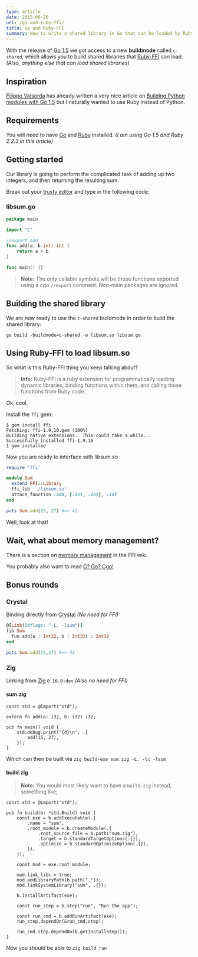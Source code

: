 ```yaml
---
type: article
date: 2015-08-26
url: /go-and-ruby-ffi/
title: Go and Ruby-FFI
summary: How to write a shared library in Go that can be loaded by Ruby-FFI.
---
```


With the release of [Go 1.5](https://golang.org/doc/go1.5) we got access to a
new **buildmode** called `c-shared`, which allows you to build shared libraries that
[Ruby-FFI](https://github.com/ffi/ffi) can load. _(Also, anything else that can load shared libraries)_

## Inspiration

[Filippo Valsorda](https://twitter.com/filosottile) has already written a very nice article on
[Building Python modules with Go 1.5](https://blog.filippo.io/building-python-modules-with-go-1-5/)
but I naturally wanted to use Ruby instead of Python.

## Requirements

You will need to have [Go](http://golang.org/) and [Ruby](https://www.ruby-lang.org/) installed.
_(I am using Go 1.5 and Ruby 2.2.3 in this article)_

## Getting started

Our library is going to perform the complicated task of adding up two integers, and then returning the resulting sum.

Break out your [trusty editor](http://neovim.org/) and type in the following code:

### libsum.go
```go
package main

import "C"

//export add
func add(a, b int) int {
	return a + b
}

func main() {}
```

> **Note:** The only callable symbols will be those functions exported using a cgo `//export` comment.
> Non-main packages are ignored.

## Building the shared library

We are now ready to use the `c-shared` buildmode in order to build the shared library:

```console
go build -buildmode=c-shared -o libsum.so libsum.go
```

## Using Ruby-FFI to load libsum.so

So what is this Ruby-FFI thing you keep talking about?

> **Info:** Ruby-FFI is a ruby extension for programmatically loading dynamic libraries, binding functions within them, and calling those functions from Ruby code.

Ok, cool.

Install the `ffi` gem:

```console
$ gem install ffi
Fetching: ffi-1.9.10.gem (100%)
Building native extensions.  This could take a while...
Successfully installed ffi-1.9.10
1 gem installed
```

Now you are ready to interface with libsum.so

```ruby
require 'ffi'

module Sum
  extend FFI::Library
  ffi_lib './libsum.so'
  attach_function :add, [:int, :int], :int
end

puts Sum.add(15, 27) #=> 42
```

Well, look at that!

## Wait, what about memory management?

There is a section on [memory management](https://github.com/ffi/ffi/wiki/Core-Concepts#memory-management) in the FFI wiki.

You probably also want to read [C? Go? Cgo!](https://blog.golang.org/c-go-cgo)

## Bonus rounds

### Crystal

Binding directly from [Crystal](http://crystal-lang.org/) _(No need for FFI)_

```ruby
@[Link(ldflags: "-L. -lsum")]
lib Sum
  fun add(a : Int32, b : Int32) : Int32
end

puts Sum.add(15,27) #=> 42
```

### Zig

Linking from [Zig](https://ziglang.org/) `0.16.0-dev` _(Also no need for FFI)_

#### sum.zig
```zig
const std = @import("std");

extern fn add(a: i32, b: i32) i32;

pub fn main() void {
    std.debug.print("{d}\n", .{
        add(15, 27),
    });
}
```

Which can then be built via `zig build-exe sum.zig -L. -lc -lsum`

#### build.zig

> **Note:** You would most likely want to have a `build.zig` instead, something like;

```zig
const std = @import("std");

pub fn build(b: *std.Build) void {
    const exe = b.addExecutable(.{
        .name = "sum",
        .root_module = b.createModule(.{
            .root_source_file = b.path("sum.zig"),
            .target = b.standardTargetOptions(.{}),
            .optimize = b.standardOptimizeOption(.{}),
        }),
    });

    const mod = exe.root_module;

    mod.link_libc = true;
    mod.addLibraryPath(b.path("."));
    mod.linkSystemLibrary("sum", .{});

    b.installArtifact(exe);

    const run_step = b.step("run", "Run the app");

    const run_cmd = b.addRunArtifact(exe);
    run_step.dependOn(&run_cmd.step);

    run_cmd.step.dependOn(b.getInstallStep());
}
```

Now you should be able to `zig build run`
